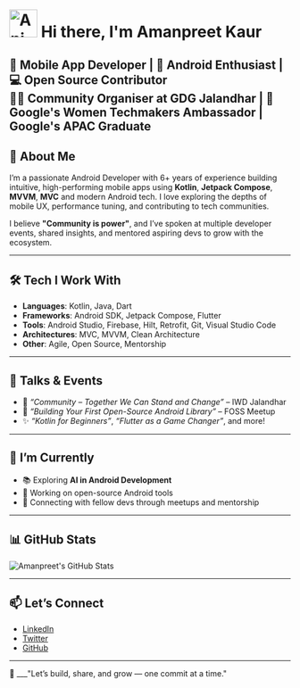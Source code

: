 # <img src="https://iam-weijie.github.io/wave/hand-emoji.svg" alt="Animated Emoji" width="50" height="50"> Hi there, I'm Amanpreet Kaur

🎯 **Mobile App Developer** | 💚 **Android Enthusiast** | 💻 **Open Source Contributor**  
👩‍💻 Community Organiser at **GDG Jalandhar** | 🌸 **Google's Women Techmakers Ambassador** | Google's APAC Graduate 
---

## 🚀 About Me

I’m a passionate Android Developer with 6+ years of experience building intuitive, high-performing mobile apps using **Kotlin**, **Jetpack Compose**, **MVVM**, **MVC** and modern Android tech. I love exploring the depths of mobile UX, performance tuning, and contributing to tech communities.

I believe **"Community is power"**, and I’ve spoken at multiple developer events, shared insights, and mentored aspiring devs to grow with the ecosystem.

---

## 🛠️ Tech I Work With

- **Languages**: Kotlin, Java, Dart  
- **Frameworks**: Android SDK, Jetpack Compose, Flutter  
- **Tools**: Android Studio, Firebase, Hilt, Retrofit, Git, Visual Studio Code 
- **Architectures**: MVC, MVVM, Clean Architecture  
- **Other**: Agile, Open Source, Mentorship  

---

## 📢 Talks & Events

- 🎤 *“Community – Together We Can Stand and Change”* – IWD Jalandhar
- 🧩 *“Building Your First Open-Source Android Library”* – FOSS Meetup
- ✨ *“Kotlin for Beginners”*, *“Flutter as a Game Changer”*, and more!

---

## 🌱 I’m Currently

- 📚 Exploring **AI in Android Development**
- 🧩 Working on open-source Android tools
- 🤝 Connecting with fellow devs through meetups and mentorship

---

## 📊 GitHub Stats

![Amanpreet's GitHub Stats](https://github-readme-stats.vercel.app/api?username=yourusername&show_icons=true&theme=radical)

---

## 📫 Let’s Connect

- [LinkedIn](https://www.linkedin.com/in/kauramanp/)  
- [Twitter](https://x.com/kauramanp)  
- [GitHub](https://github.com/kauramanp)

---

💬 ___"Let’s build, share, and grow — one commit at a time." 
